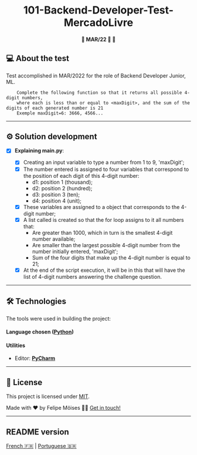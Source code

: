 <h1 align="center">
     <a> 101-Backend-Developer-Test-MercadoLivre </a>
</h1>

<h4 align="center">
	🚧 MAR/22 🚀 🚧
</h4>

## 💻 About the test

Test accomplished in MAR/2022 for the role of Backend Developer Junior, ML.

        Complete the following function so that it returns all possible 4-digit numbers, 
        where each is less than or equal to <maxDigit>, and the sum of the digits of each generated number is 21
        Exemple maxDigit=6: 3666, 4566...

---

## ⚙️ Solution development

- [x] **Explaining main.py**:

  - [x] Creating an input variable to type a number from 1 to 9, 'maxDigit';
  - [x] The number entered is assigned to four variables that correspond to the position of each digit of this 4-digit number:
    - d1: position 1 (thousand);
    - d2: position 2 (hundred);
    - d3: position 3 (ten);
    - d4: position 4 (unit);
  - [x] These variables are assigned to a <numax> object that corresponds to the 4-digit number;
  - [x] A list called <numbers> is created so that the for loop assigns to it all numbers that:
    - Are greater than 1000, which in turn is the smallest 4-digit number available;
    - Are smaller than the largest possible 4-digit number from the number initially entered, 'maxDigit';
    - Sum of the four digits that make up the 4-digit number is equal to 21;
  - [x] At the end of the script execution, it will be in this <listanumers> that will have the list of 4-digit numbers answering the challenge question.

---

## 🛠 Technologies

The tools were used in building the project:

#### **Language chosen** ([Python](https://www.python.org/))

#### **Utilities**

- Editor: **[PyCharm](https://www.jetbrains.com/pt-br/pycharm/download/#section=linux)**

---

## 📝 License

This project is licensed under [MIT](./LICENSE).

Made with ❤️ by Felipe Möises 👋🏽 [Get in touch!](https://www.linkedin.com/in/felipemoises/)

---

## README version

[French 🇫🇷](./README-FR.md)  |  [Portuguese 🇧🇷](./README-PT.md)
